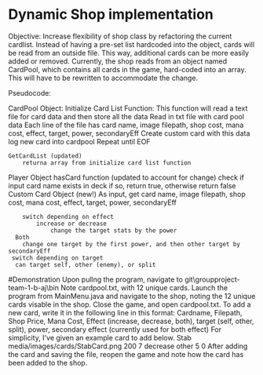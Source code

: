 # Dynamic Shop implementation

Objective: Increase flexibility of shop class by refactoring the current cardlist. Instead of having a pre-set list hardcoded into the object, cards will be read from 
an outside file. This way, additional cards can be more easily added or removed. Currently, the shop reads from an object named CardPool, which contains all cards
in the game, hard-coded into an array. This will have to be rewritten to accommodate the change.

Pseudocode:

CardPool Object:
	Initialize Card List Function:
	This function will read a text file for card data and then store all the data
		Read in txt file with card pool data
			Each line of the file has card name, image filepath, shop cost, mana cost, effect, target, power, secondaryEff
			Create custom card with this data
			log new card into cardpool
			Repeat until EOF
			
	GetCardList (updated)
		returna array from initialize card list function
		
Player Object
	hasCard function (updated to account for change)
		check if input card name exists in deck
		if so, return true, otherwise return false
Custom Card Object (new!)
		As input, get card name, image filepath, shop cost, mana cost, effect, target, power, secondaryEff
    
		switch depending on effect
			increase or decrease
				change the target stats by the power
      Both
        change one target by the first power, and then other target by secondaryEff
     switch depending on target
      can target self, other (enemy), or split

#Demonstration
Upon pullng the program, navigate to git\groupproject-team-1-b-aj\bin
Note cardpool.txt, with 12 unique cards. 
Launch the program from MainMenu.java and navigate to the shop, noting the 12 unique cards visable in the shop. 
Close the game, and open cardpool.txt.
To add a new card, write it in the following line in this format:
Cardname, Filepath, Shop Price, Mana Cost, Effect (increase, decrease, both), target (self, other, split), power, secondary effect (currently used for both effect)
For simplicity, I've given an example card to add below. 
Stab media/images/cards/StabCard.png 200 7 decrease other 5 0
After adding the card and saving the file, reopen the game and note how the card has been added to the shop. 
			
